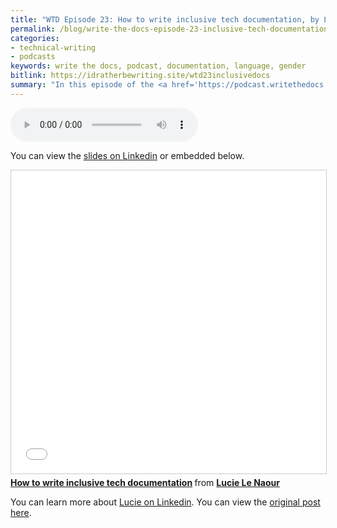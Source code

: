```yaml
---
title: "WTD Episode 23: How to write inclusive tech documentation, by Lucie Le Naour"
permalink: /blog/write-the-docs-episode-23-inclusive-tech-documentation/
categories:
- technical-writing
- podcasts
keywords: write the docs, podcast, documentation, language, gender
bitlink: https://idratherbewriting.site/wtd23inclusivedocs
summary: "In this episode of the <a href='https://podcast.writethedocs.org'>Write the Docs podcast</a>, rather than the usual roundtable discussion, we provide a recording of a <a href='https://www.meetup.com/Write-The-Docs-Berlin/'>WTD Berlin</a> presentation by Lucie Le Naour on how to write inclusive tech documentation. Inclusive documentation takes into account all users, regardless of their gender, culture, or abilities. It uses language that treats different types of people fairly and equally, acknowledging that the words you choose matter in the connotations and attitudes they convey. This presentation was recorded on August 19, 2019 in Berlin."
---
```


<audio controls="controls"><source src="https://dts.podtrac.com/redirect.mp3/writethedocs-podcast.s3-us-west-2.amazonaws.com/wtd_episode_23_inclusive_docs.mp3" type="audio/mpeg" /></audio>

You can view the [slides on Linkedin](https://www.slideshare.net/LucieLeNaour/how-to-write-inclusive-tech-documentation) or embedded below.

<iframe src="//www.slideshare.net/slideshow/embed_code/key/7Vd9BnR649b9VA" width="595" height="485" frameborder="0" marginwidth="0" marginheight="0" scrolling="no" style="border:1px solid #CCC; border-width:1px; margin-bottom:5px; max-width: 100%;" allowfullscreen> </iframe> <div style="margin-bottom:5px"> <strong> <a href="//www.slideshare.net/LucieLeNaour/how-to-write-inclusive-tech-documentation" title="How to write inclusive tech documentation" target="_blank">How to write inclusive tech documentation</a> </strong> from <strong><a href="https://www.slideshare.net/LucieLeNaour" target="_blank">Lucie Le Naour</a></strong> </div>

You can learn more about [Lucie on Linkedin](https://www.linkedin.com/in/lucie-le-naour-97750822/). You can view the [original post here](https://podcast.writethedocs.org/2019/09/09/writing-inclusive-tech-documentation).
